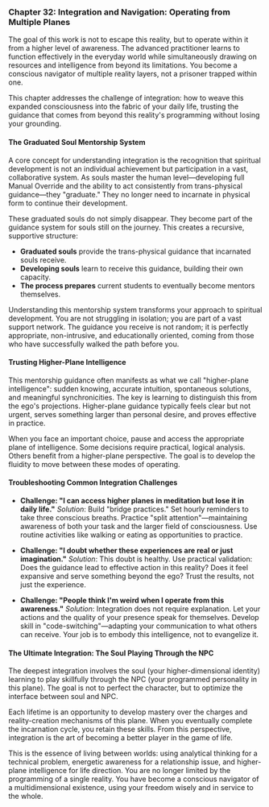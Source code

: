 ### Chapter 32: Integration and Navigation: Operating from Multiple Planes

The goal of this work is not to escape this reality, but to operate within it from a higher level of awareness. The advanced practitioner learns to function effectively in the everyday world while simultaneously drawing on resources and intelligence from beyond its limitations. You become a conscious navigator of multiple reality layers, not a prisoner trapped within one.

This chapter addresses the challenge of integration: how to weave this expanded consciousness into the fabric of your daily life, trusting the guidance that comes from beyond this reality's programming without losing your grounding.

#### The Graduated Soul Mentorship System

A core concept for understanding integration is the recognition that spiritual development is not an individual achievement but participation in a vast, collaborative system. As souls master the human level—developing full Manual Override and the ability to act consistently from trans-physical guidance—they "graduate." They no longer need to incarnate in physical form to continue their development.

These graduated souls do not simply disappear. They become part of the guidance system for souls still on the journey. This creates a recursive, supportive structure:

-   **Graduated souls** provide the trans-physical guidance that incarnated souls receive.
-   **Developing souls** learn to receive this guidance, building their own capacity.
-   **The process prepares** current students to eventually become mentors themselves.

Understanding this mentorship system transforms your approach to spiritual development. You are not struggling in isolation; you are part of a vast support network. The guidance you receive is not random; it is perfectly appropriate, non-intrusive, and educationally oriented, coming from those who have successfully walked the path before you.

#### Trusting Higher-Plane Intelligence

This mentorship guidance often manifests as what we call "higher-plane intelligence": sudden knowing, accurate intuition, spontaneous solutions, and meaningful synchronicities. The key is learning to distinguish this from the ego's projections. Higher-plane guidance typically feels clear but not urgent, serves something larger than personal desire, and proves effective in practice.

When you face an important choice, pause and access the appropriate plane of intelligence. Some decisions require practical, logical analysis. Others benefit from a higher-plane perspective. The goal is to develop the fluidity to move between these modes of operating.

#### Troubleshooting Common Integration Challenges

-   **Challenge: "I can access higher planes in meditation but lose it in daily life."**
    *Solution*: Build "bridge practices." Set hourly reminders to take three conscious breaths. Practice "split attention"—maintaining awareness of both your task and the larger field of consciousness. Use routine activities like walking or eating as opportunities to practice.

-   **Challenge: "I doubt whether these experiences are real or just imagination."**
    *Solution*: This doubt is healthy. Use practical validation: Does the guidance lead to effective action in this reality? Does it feel expansive and serve something beyond the ego? Trust the results, not just the experience.

-   **Challenge: "People think I'm weird when I operate from this awareness."**
    *Solution*: Integration does not require explanation. Let your actions and the quality of your presence speak for themselves. Develop skill in "code-switching"—adapting your communication to what others can receive. Your job is to embody this intelligence, not to evangelize it.

#### The Ultimate Integration: The Soul Playing Through the NPC

The deepest integration involves the soul (your higher-dimensional identity) learning to play skillfully through the NPC (your programmed personality in this plane). The goal is not to perfect the character, but to optimize the interface between soul and NPC.

Each lifetime is an opportunity to develop mastery over the charges and reality-creation mechanisms of this plane. When you eventually complete the incarnation cycle, you retain these skills. From this perspective, integration is the art of becoming a better player in the game of life.

This is the essence of living between worlds: using analytical thinking for a technical problem, energetic awareness for a relationship issue, and higher-plane intelligence for life direction. You are no longer limited by the programming of a single reality. You have become a conscious navigator of a multidimensional existence, using your freedom wisely and in service to the whole.
